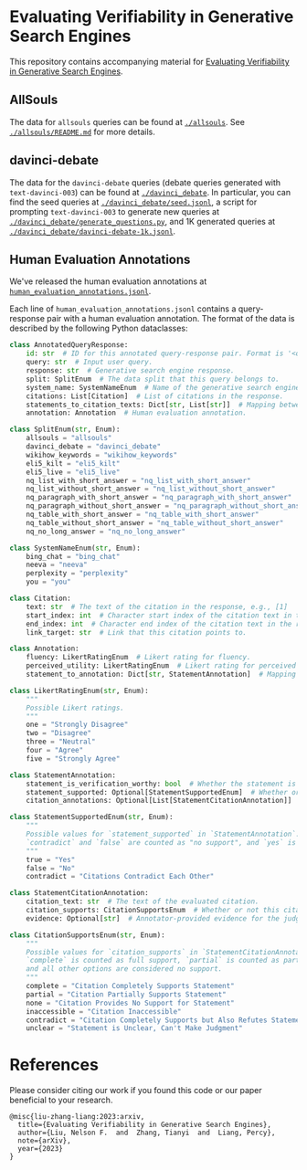 # Evaluating Verifiability in Generative Search Engines

This repository contains accompanying material for [Evaluating Verifiability in Generative Search Engines]().

## AllSouls

The data for `allsouls` queries can be found at [`./allsouls`](./allsouls).
See [`./allsouls/README.md`](./allsouls/README.md) for more details.

## davinci-debate

The data for the `davinci-debate` queries (debate queries generated with `text-davinci-003`) can be found at [`./davinci_debate`](./davinci_debate).
In particular, you can find the seed queries at [`./davinci_debate/seed.jsonl`](./davinci_debate/seed.jsonl),
a script for prompting `text-davinci-003` to generate new queries at [`./davinci_debate/generate_questions.py`](./davinci_debate/generate_questions.py), and 1K generated queries at [`./davinci_debate/davinci-debate-1k.jsonl`](./davinci_debate/davinci-debate-1k.jsonl).

## Human Evaluation Annotations

We've released the human evaluation annotations at [`human_evaluation_annotations.jsonl`](./human_evaluation_annotations.jsonl).

Each line of `human_evaluation_annotations.jsonl` contains a query-response pair with a human evaluation annotation.
The format of the data is described by the following Python dataclasses:

``` python
class AnnotatedQueryResponse:
    id: str  # ID for this annotated query-response pair. Format is '<query_hash>-<system_name>'.
    query: str  # Input user query.
    response: str  # Generative search engine response.
    split: SplitEnum  # The data split that this query belongs to.
    system_name: SystemNameEnum  # Name of the generative search engine that provided the response.
    citations: List[Citation]  # List of citations in the response.
    statements_to_citation_texts: Dict[str, List[str]]  # Mapping between statements in the response (sentences, in this work) to associated citation texts.
    annotation: Annotation  # Human evaluation annotation.

class SplitEnum(str, Enum):
    allsouls = "allsouls"
    davinci_debate = "davinci_debate"
    wikihow_keywords = "wikihow_keywords"
    eli5_kilt = "eli5_kilt"
    eli5_live = "eli5_live"
    nq_list_with_short_answer = "nq_list_with_short_answer"
    nq_list_without_short_answer = "nq_list_without_short_answer"
    nq_paragraph_with_short_answer = "nq_paragraph_with_short_answer"
    nq_paragraph_without_short_answer = "nq_paragraph_without_short_answer"
    nq_table_with_short_answer = "nq_table_with_short_answer"
    nq_table_without_short_answer = "nq_table_without_short_answer"
    nq_no_long_answer = "nq_no_long_answer"

class SystemNameEnum(str, Enum):
    bing_chat = "bing_chat"
    neeva = "neeva"
    perplexity = "perplexity"
    you = "you"

class Citation:
    text: str  # The text of the citation in the response, e.g., [1]
    start_index: int  # Character start index of the citation text in the response
    end_index: int  # Character end index of the citation text in the response
    link_target: str  # Link that this citation points to.

class Annotation:
    fluency: LikertRatingEnum  # Likert rating for fluency.
    perceived_utility: LikertRatingEnum  # Likert rating for perceived utility.
    statement_to_annotation: Dict[str, StatementAnnotation]  # Mapping between statements in the response (sentences in this work) to human evaluation judgments.

class LikertRatingEnum(str, Enum):
    """
    Possible Likert ratings.
    """
    one = "Strongly Disagree"
    two = "Disagree"
    three = "Neutral"
    four = "Agree"
    five = "Strongly Agree"

class StatementAnnotation:
    statement_is_verification_worthy: bool  # Whether the statement is verification-worthy (i.e., a statement about the external world).
    statement_supported: Optional[StatementSupportedEnum]  # Whether or not the statement is supported by the union of its citations. `null` if `statement_is_verification_worthy` is False
    citation_annotations: Optional[List[StatementCitationAnnotation]]  # Judgments for each citation associated with this statement. `null` if `statement_is_verification_worthy` is False

class StatementSupportedEnum(str, Enum):
    """
    Possible values for `statement_supported` in `StatementAnnotation`.
    `contradict` and `false` are counted as "no support", and `yes` is counted as full support.
    """
    true = "Yes"
    false = "No"
    contradict = "Citations Contradict Each Other"

class StatementCitationAnnotation:
    citation_text: str  # The text of the evaluated citation.
    citation_supports: CitationSupportsEnum  # Whether or not this citation supports its associated statement. 
    evidence: Optional[str]  # Annotator-provided evidence for the judgement. `null` if `citation_supports` is not complete or partial.

class CitationSupportsEnum(str, Enum):
    """
    Possible values for `citation_supports` in `StatementCitationAnnotation`.
    `complete` is counted as full support, `partial` is counted as partial support,
    and all other options are considered no support.
    """
    complete = "Citation Completely Supports Statement"
    partial = "Citation Partially Supports Statement"
    none = "Citation Provides No Support for Statement"
    inaccessible = "Citation Inaccessible"
    contradict = "Citation Completely Supports but Also Refutes Statement"
    unclear = "Statement is Unclear, Can't Make Judgment"
```

# References

Please consider citing our work if you found this code or our paper beneficial to your research.

```
@misc{liu-zhang-liang:2023:arxiv,
  title={Evaluating Verifiability in Generative Search Engines},
  author={Liu, Nelson F.  and  Zhang, Tianyi  and  Liang, Percy},
  note={arXiv},
  year={2023}
}
```
